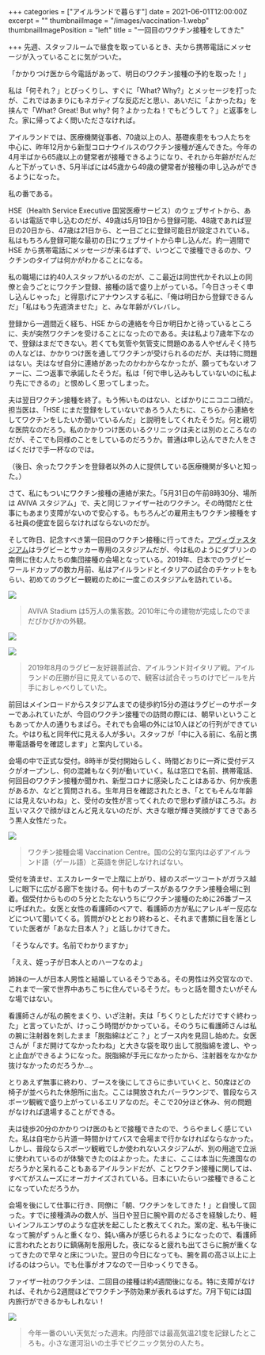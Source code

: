 +++
categories = ["アイルランドで暮らす"]
date = 2021-06-01T12:00:00Z
excerpt = ""
thumbnailImage = "/images/vaccination-1.webp"
thumbnailImagePosition = "left"
title = "一回目のワクチン接種をしてきた"

+++
先週、スタッフルームで昼食を取っているとき、夫から携帯電話にメッセージが入っていることに気がついた。

「かかりつけ医から今電話があって、明日のワクチン接種の予約を取った！」

<!--more-->

私は「何それ？」とびっくりし、すぐに「What? Why?」とメッセージを打ったが、これではあまりにもネガティブな反応だと思い、あいだに「よかったね」を挟んで「What? Great! But why? 何？よかったね！でもどうして？」と返事をした。家に帰ってよく問いたださなければ。

アイルランドでは、医療機関従事者、70歳以上の人、基礎疾患をもつ人たちを中心に、昨年12月から新型コロナウイルスのワクチン接種が進んできた。今年の4月半ばから65歳以上の健常者が接種できるようになり、それから年齢がだんだんと下がっていき、5月半ばには45歳から49歳の健常者が接種の申し込みができるようになった。

私の番である。

HSE（Health Service Executive 国営医療サービス）のウェブサイトから、あるいは電話で申し込むのだが、49歳は5月19日から登録可能、48歳であれば翌日の20日から、47歳は21日から、と一日ごとに登録可能日が設定されている。私はもちろん登録可能な最初の日にウェブサイトから申し込んだ。約一週間で HSE から携帯電話にメッセージが来るはずで、いつどこで接種できるのか、ワクチンのタイプは何かがわかることになる。

私の職場には約40人スタッフがいるのだが、ここ最近は同世代かそれ以上の同僚と会うごとにワクチン登録、接種の話で盛り上がっている。「今日さっそく申し込んじゃった」と得意げにアナウンスする私に、「俺は明日から登録できるんだ」「私はもう先週済ませた」と、みな年齢がバレバレ。

登録から一週間近く経ち、HSE からの連絡を今日か明日かと待っているところに、夫が突然ワクチンを受けることになったのである。夫は私より7歳年下なので、登録はまだできない。若くても気管や気管支に問題のある人やぜんそく持ちの人などは、かかりつけ医を通してワクチンが受けられるのだが、夫は特に問題はない。夫はなぜ自分に連絡があったのかわからなかったが、願ってもないオファーに、二つ返事で承諾したそうだ。私は「何で申し込みもしていないのに私より先にできるの」と恨めしく思ってしまった。

夫は翌日ワクチン接種を終了。もう怖いものはない、とばかりにニコニコ顔だ。担当医は、「HSE にまだ登録をしていないであろう人たちに、こちらから連絡をしてワクチンをしたいか聞いているんだ」と説明をしてくれたそうだ。何と親切な医院なのだろう。私のかかりつけ医のいるクリニックは夫とは別のところなのだが、そこでも同様のことをしているのだろうか。普通は申し込んできた人をさばくだけで手一杯なのでは。

（後日、余ったワクチンを登録者以外の人に提供している医療機関が多いと知った。）

さて、私にもついにワクチン接種の連絡が来た。「5月31日の午前8時30分、場所は AVIVA スタジアム」で、夫と同じファイザー社のワクチン。その時間だと仕事にもあまり支障がないので安心する。もちろんどの雇用主もワクチン接種をする社員の便宜を図らなければならないのだが。

そして昨日、記念すべき第一回目のワクチン接種に行ってきた。[アヴィヴァスタジアム](https://www.avivastadium.ie/ "Aviva Stadium")はラグビーとサッカー専用のスタジアムだが、今は私のようにダブリンの南側に住む人たちの集団接種の会場となっている。2019年、日本でのラグビーワールドカップの数カ月前、私はアイルランドとイタリアの試合のチケットをもらい、初めてのラグビー観戦のために一度このスタジアムを訪れている。

![](/images/aviva2019-1.webp)

> AVIVA Stadium は5万人の集客数。2010年に今の建物が完成したのでまだぴかぴかの外観。

![](/images/aviva2019-2.webp)

![](/images/aviva2019-3.webp)

> 2019年8月のラグビー友好親善試合、アイルランド対イタリア戦。アイルランドの圧勝が目に見えているので、観客は試合そっちのけでビールを片手におしゃべりしていた。

前回はメインロードからスタジアムまでの徒歩約15分の道はラグビーのサポーターであふれていたが、今回のワクチン接種での訪問の際には、朝早いということもあってか人の通りもまばら。それでも会場の外には10人ほどの行列ができていた。やはり私と同年代に見える人が多い。スタッフが「中に入る前に、名前と携帯電話番号を確認します」と案内している。

会場の中で正式な受付。8時半が受付開始らしく、時間どおりに一斉に受付デスクがオープンし、何の混雑もなく列が動いていく。私は窓口で名前、携帯電話、何回目のワクチン接種か聞かれ、新型コロナに感染したことはあるか、何か疾患があるか、などと質問される。生年月日を確認されたとき、「とてもそんな年齢には見えないわね」と、受付の女性が言ってくれたので思わず顔がほころぶ。お互いマスクで顔がほとんど見えないのだが、大きな眼が輝き笑顔がすてきであろう黒人女性だった。

![](/images/vaccination-1.webp)

> ワクチン接種会場 Vaccination Centre。国の公的な案内は必ずアイルランド語（ゲール語）と英語を併記しなければない。

受付を済ませ、エスカレーターで上階に上がり、緑のスポーツコートがガラス越しに眼下に広がる廊下を抜ける。何十ものブースがあるワクチン接種会場に到着。個受付からものの５分とたたないうちにワクチン接種のために26番ブースに呼ばれた。女医と女性の看護師のペアで、看護師の方が私にアレルギー反応などについて聞いてくる。質問がひととおり終わると、それまで書類に目を落としていた医者が「あなた日本人？」と話しかけてきた。

「そうなんです。名前でわかりますか」

「ええ、姪っ子が日本人とのハーフなのよ」

姉妹の一人が日本人男性と結婚しているそうである。その男性は外交官なので、これまで一家で世界中あちこちに住んでいるそうだ。もっと話を聞きたいがそんな場ではない。

看護師さんが私の腕をまくり、いざ注射。夫は「ちくりとしただけですぐ終わった」と言っていたが、けっこう時間がかかっている。そのうちに看護師さんは私の腕に注射器を刺したまま「脱脂綿はどこ？」とブース内を見回し始めた。女医さんが「まだ開けてなかったわね」と大きな袋を取り出して脱脂綿を渡し、やっと止血ができるようになった。脱脂綿が手元になかったから、注射器をなかなか抜けなかったのだろうか…。

とりあえず無事に終わり、ブースを後にしてさらに歩いていくと、50席ほどの椅子が並べられた休憩所に出た。ここは開放されたバーラウンジで、普段ならスポーツ観戦で盛り上がっているエリアなのだ。そこで20分ほど休み、何の問題がなければ退場することができる。

夫は徒歩20分のかかりつけ医のもとで接種できたので、うらやましく感じていた。私は自宅から片道一時間かけてバスで会場まで行かなければならなかった。しかし、普段ならスポーツ観戦でしか使われないスタジアムが、別の用途で立派に使われているのが体験できたのはよかった。たまに、ここは本当に先進国なのだろうかと呆れることもあるアイルランドだが、ことワクチン接種に関しては、すべてがスムーズにオーガナイズされている。日本にいたらいつ接種できることになっていただろうか。

会場を後にして仕事に行き、同僚に「朝、ワクチンをしてきた！」と自慢して回った。すでに接種済みの数人が、当日や翌日に腕や肩のだるさを経験したり、軽いインフルエンザのような症状を起こしたと教えてくれた。案の定、私も午後になって腕がずぅんと重くなり、鈍い痛みが感じられるようになったので、看護師に言われたとおりに鎮痛剤を服用した。夜になると疲れも出てさらに腕が重くなってきたので早々と床についた。翌日の今日になっても、腕を肩の高さ以上に上げるのはつらい。でも仕事がオフなので一日ゆっくりできる。

ファイザー社のワクチンは、二回目の接種は約4週間後になる。特に支障がなければ、それから2週間ほどでワクチン予防効果が表れるはずだ。7月下旬には国内旅行ができるかもしれない！

![](/images/vaccination-6.webp)

> 今年一番のいい天気だった週末。内陸部では最高気温21度を記録したところも。小さな運河沿いの土手でピクニック気分の人たち。